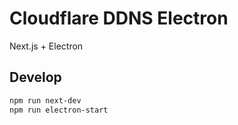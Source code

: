 # Cloudflare DDNS Electron

Next.js + Electron

## Develop

```bash
npm run next-dev
npm run electron-start
```